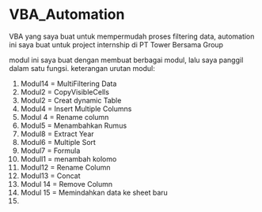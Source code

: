 # VBA_Automation
VBA yang saya buat untuk mempermudah proses filtering data, automation ini saya buat untuk project internship di PT Tower Bersama Group

modul ini saya  buat dengan membuat berbagai modul, lalu saya panggil dalam satu fungsi.
keterangan urutan modul:
1. Modul14 = MultiFiltering Data
2. Modul2 = CopyVisibleCells
3. Modul2 = Creat dynamic Table
4. Modul4 = Insert Multiple Columns
5. Modul 4 = Rename column
6. Modul5 = Menambahkan Rumus
7. Modul8 = Extract Year
8. Modul6 = Multiple Sort
9. Modul7 = Formula
10. Modull1 = menambah kolomo
11. Modul12 = Rename Column
12. Modul13 = Concat
13. Modul 14 = Remove Column
14. Modul 15 = Memindahkan data ke sheet baru
15. 
